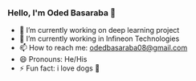 ### Hello, I'm Oded Basaraba 👋


- 🔭 I’m currently working on deep learning project
- 🌱 I’m currently working in Infineon Technologies
- 📫 How to reach me: odedbasaraba08@gmail.com
- 😄 Pronouns: He/His
- ⚡ Fun fact: i love dogs 🐺

